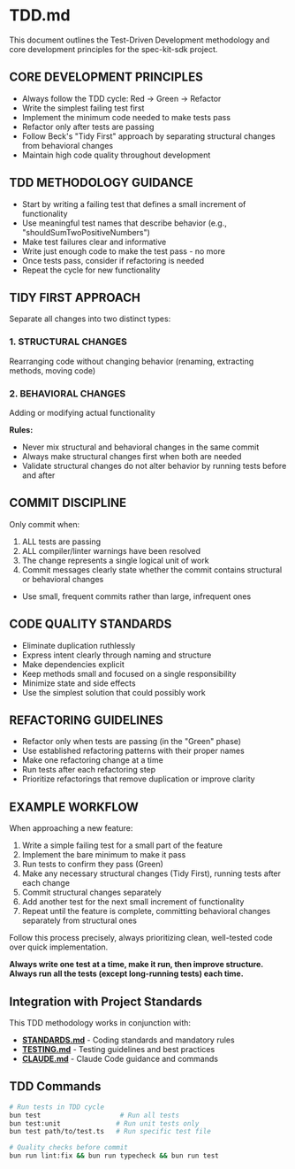 # TDD.md

This document outlines the Test-Driven Development methodology and core development principles for the spec-kit-sdk project.

## CORE DEVELOPMENT PRINCIPLES

- Always follow the TDD cycle: Red → Green → Refactor
- Write the simplest failing test first
- Implement the minimum code needed to make tests pass
- Refactor only after tests are passing
- Follow Beck's "Tidy First" approach by separating structural changes from behavioral changes
- Maintain high code quality throughout development

## TDD METHODOLOGY GUIDANCE

- Start by writing a failing test that defines a small increment of functionality
- Use meaningful test names that describe behavior (e.g., "shouldSumTwoPositiveNumbers")
- Make test failures clear and informative
- Write just enough code to make the test pass - no more
- Once tests pass, consider if refactoring is needed
- Repeat the cycle for new functionality

## TIDY FIRST APPROACH

Separate all changes into two distinct types:

### 1. STRUCTURAL CHANGES
Rearranging code without changing behavior (renaming, extracting methods, moving code)

### 2. BEHAVIORAL CHANGES
Adding or modifying actual functionality

**Rules:**
- Never mix structural and behavioral changes in the same commit
- Always make structural changes first when both are needed
- Validate structural changes do not alter behavior by running tests before and after

## COMMIT DISCIPLINE

Only commit when:

1. ALL tests are passing
2. ALL compiler/linter warnings have been resolved
3. The change represents a single logical unit of work
4. Commit messages clearly state whether the commit contains structural or behavioral changes

- Use small, frequent commits rather than large, infrequent ones

## CODE QUALITY STANDARDS

- Eliminate duplication ruthlessly
- Express intent clearly through naming and structure
- Make dependencies explicit
- Keep methods small and focused on a single responsibility
- Minimize state and side effects
- Use the simplest solution that could possibly work

## REFACTORING GUIDELINES

- Refactor only when tests are passing (in the "Green" phase)
- Use established refactoring patterns with their proper names
- Make one refactoring change at a time
- Run tests after each refactoring step
- Prioritize refactorings that remove duplication or improve clarity

## EXAMPLE WORKFLOW

When approaching a new feature:

1. Write a simple failing test for a small part of the feature
2. Implement the bare minimum to make it pass
3. Run tests to confirm they pass (Green)
4. Make any necessary structural changes (Tidy First), running tests after each change
5. Commit structural changes separately
6. Add another test for the next small increment of functionality
7. Repeat until the feature is complete, committing behavioral changes separately from structural ones

Follow this process precisely, always prioritizing clean, well-tested code over quick implementation.

**Always write one test at a time, make it run, then improve structure. Always run all the tests (except long-running tests) each time.**

## Integration with Project Standards

This TDD methodology works in conjunction with:
- **[STANDARDS.md](./STANDARDS.md)** - Coding standards and mandatory rules
- **[TESTING.md](./TESTING.md)** - Testing guidelines and best practices
- **[CLAUDE.md](./CLAUDE.md)** - Claude Code guidance and commands

## TDD Commands

```bash
# Run tests in TDD cycle
bun test                    # Run all tests
bun test:unit              # Run unit tests only
bun test path/to/test.ts   # Run specific test file

# Quality checks before commit
bun run lint:fix && bun run typecheck && bun run test
```